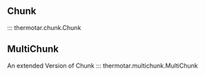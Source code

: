 ## Chunk
::: thermotar.chunk.Chunk


## MultiChunk
An extended Version of Chunk
::: thermotar.multichunk.MultiChunk

